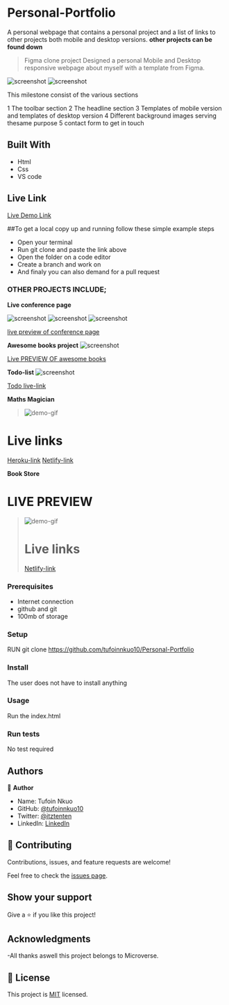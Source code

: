# Personal-Portfolio
A personal webpage that contains a personal project and a list of links to other projects both mobile and desktop versions.
**other projects can be found down**

> Figma clone project
Designed a personal Mobile and Desktop responsive webpage about myself with a template from Figma.

![screenshot](./image/desktopv.png)
![screenshot](./image/mobilev.png)


This milestone consist of the various sections

1 The toolbar section
2 The headline section
3 Templates of mobile  version and templates of desktop version
4 Different background images serving thesame purpose
5 contact form to get in touch



## Built With

- Html
- Css
- VS code

## Live Link

[Live Demo Link](https://tufoinnkuo10.github.io/Personal-Portfolio/)

##To get a local copy up and running follow these simple example steps
- Open your terminal
- Run git clone and paste the link above
- Open the folder on a code editor
- Create a branch and work on
- And finaly you can also demand for a pull request

### OTHER PROJECTS INCLUDE;
**Live conference page**

![screenshot](./image/con1.png)
![screenshot](./image/con2.png)
![screenshot](./image/con3.png)

[live preview of conference page](https://tufoinnkuo10.github.io/Capstone-1/)



**Awesome books project**
![screenshot](./image/awesome.png)

[Live PREVIEW OF awesome books](https://tufoinnkuo10.github.io/AWESOME-BOOKS/)



**Todo-list**
![screenshot](./image/todoo.png)

[Todo live-link](https://tufoinnkuo10.github.io/TODO/dist/)

**Maths Magician**
> ![demo-gif](./images/calc.gif)

# Live links
[Heroku-link](https://maths-magician10.herokuapp.com/)
[Netlify-link](https://tufoins-maths-app.netlify.app/)

**Book Store**
# LIVE PREVIEW
> ![demo-gif](./images/bookstore.gif)
> # Live links
> [Netlify-link](https://tufoins-bookstore.netlify.app/)

### Prerequisites

- Internet connection
- github and git
- 100mb of storage


### Setup

RUN git clone https://github.com/tufoinnkuo10/Personal-Portfolio

### Install

The user does not have to install anything

### Usage

Run the index.html

### Run tests 

No test required

## Authors

👤 **Author**
- Name: Tufoin Nkuo
- GitHub: [@tufoinnkuo10](https://github.com/tufoinnkuo10)
- Twitter: [@itztenten](https://twitter.com/itztenten)
- LinkedIn: [LinkedIn](https://www.linkedin.com/in/tufoin-nkuo-3b272320b)

## 🤝 Contributing

Contributions, issues, and feature requests are welcome!

Feel free to check the [issues page](../../issues/).

## Show your support

Give a ⭐️ if you like this project!

## Acknowledgments

-All thanks aswell this project belongs to Microverse.

## 📝 License

This project is [MIT](./MIT.md) licensed.

